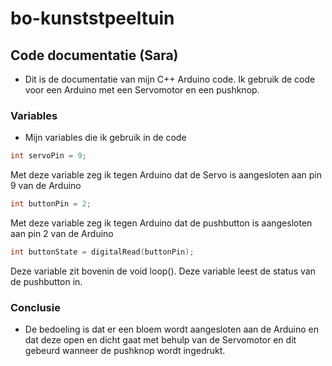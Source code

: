 # bo-kunststpeeltuin

## Code documentatie (Sara)
- Dit is de documentatie van mijn C++ Arduino code. Ik gebruik de code voor een Arduino met een Servomotor en een pushknop.

### Variables
- Mijn variables die ik gebruik in de code
```C++ 
int servoPin = 9;
```
Met deze variable zeg ik tegen Arduino dat de Servo is aangesloten aan pin 9 van de Arduino
```C++ 
int buttonPin = 2;
```
Met deze variable zeg ik tegen Arduino dat de pushbutton is aangesloten aan pin 2 van de Arduino
```C++ 
int buttonState = digitalRead(buttonPin);
```
Deze variable zit bovenin de void loop(). Deze variable leest de status van de pushbutton in.

### Conclusie
- De bedoeling is dat er een bloem wordt aangesloten aan de Arduino en dat deze open en dicht gaat met behulp van de Servomotor en dit gebeurd wanneer de pushknop wordt ingedrukt.
